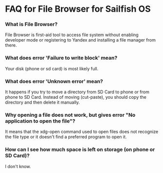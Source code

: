 
# FAQ for File Browser for Sailfish OS 

### What is File Browser?

File Browser is first-aid tool to access file system without 
enabling developer mode or registering to Yandex and installing
a file manager from there.

### What does error 'Failure to write block' mean?

Your disk (phone or sd card) is most likely full.

### What does error 'Unknown error' mean?

It happens if you try to move a directory from SD Card to phone or
from phone to SD Card. Instead of moving (cut-paste), you should 
copy the directory and then delete it manually.

### Why opening a file does not work, but gives error "No application to open the file"?

It means that the xdg-open command used to open files does not recognize
the file type or it doesn't find a preferred program to open it.

### How can I see how much space is left on storage (on phone or SD Card)?

I don't know.

